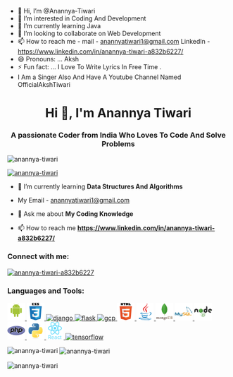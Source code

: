 - 👋 Hi, I’m @Anannya-Tiwari
- 👀 I’m interested in Coding And Development
- 🌱 I’m currently learning Java
- 💞️ I’m looking to collaborate on Web Development
- 📫 How to reach me - mail -  anannyatiwari1@gmail.com
LinkedIn - https://www.linkedin.com/in/anannya-tiwari-a832b6227/
- 😄 Pronouns: ... Aksh
- ⚡ Fun fact: ... I Love To Write Lyrics In Free Time .
- I Am a Singer Also And Have A Youtube Channel Named OfficialAkshTiwari

<!---
Anannya-Tiwari/Anannya-Tiwari is a ✨ special ✨ repository because its `README.md` (this file) appears on your GitHub profile.
You can click the Preview link to take a look at your changes.
--->


<h1 align="center">Hi 👋, I'm Anannya Tiwari</h1>
<h3 align="center">A passionate Coder from India Who Loves To Code And Solve Problems</h3>

<p align="left"> <img src="https://komarev.com/ghpvc/?username=anannya-tiwari&label=Profile%20views&color=0e75b6&style=flat" alt="anannya-tiwari" /> </p>

<p align="left"> <a href="https://github.com/ryo-ma/github-profile-trophy"><img src="https://github-profile-trophy.vercel.app/?username=anannya-tiwari" alt="anannya-tiwari" /></a> </p>

- 🌱 I’m currently learning **Data Structures And Algorithms**

- My Email - [anannyatiwari1@gmail.com](anannyatiwari1@gmail.com)

- 💬 Ask me about **My Coding Knowledge**

- 📫 How to reach me **https://www.linkedin.com/in/anannya-tiwari-a832b6227/**

<h3 align="left">Connect with me:</h3>
<p align="left">
<a href="https://linkedin.com/in/anannya-tiwari-a832b6227" target="blank"><img align="center" src="https://raw.githubusercontent.com/rahuldkjain/github-profile-readme-generator/master/src/images/icons/Social/linked-in-alt.svg" alt="anannya-tiwari-a832b6227" height="30" width="40" /></a>
</p>

<h3 align="left">Languages and Tools:</h3>
<p align="left"> <a href="https://developer.android.com" target="_blank" rel="noreferrer"> <img src="https://raw.githubusercontent.com/devicons/devicon/master/icons/android/android-original-wordmark.svg" alt="android" width="40" height="40"/> </a> <a href="https://www.w3schools.com/css/" target="_blank" rel="noreferrer"> <img src="https://raw.githubusercontent.com/devicons/devicon/master/icons/css3/css3-original-wordmark.svg" alt="css3" width="40" height="40"/> </a> <a href="https://www.djangoproject.com/" target="_blank" rel="noreferrer"> <img src="https://cdn.worldvectorlogo.com/logos/django.svg" alt="django" width="40" height="40"/> </a> <a href="https://flask.palletsprojects.com/" target="_blank" rel="noreferrer"> <img src="https://www.vectorlogo.zone/logos/pocoo_flask/pocoo_flask-icon.svg" alt="flask" width="40" height="40"/> </a> <a href="https://cloud.google.com" target="_blank" rel="noreferrer"> <img src="https://www.vectorlogo.zone/logos/google_cloud/google_cloud-icon.svg" alt="gcp" width="40" height="40"/> </a> <a href="https://www.w3.org/html/" target="_blank" rel="noreferrer"> <img src="https://raw.githubusercontent.com/devicons/devicon/master/icons/html5/html5-original-wordmark.svg" alt="html5" width="40" height="40"/> </a> <a href="https://www.java.com" target="_blank" rel="noreferrer"> <img src="https://raw.githubusercontent.com/devicons/devicon/master/icons/java/java-original.svg" alt="java" width="40" height="40"/> </a> <a href="https://www.mongodb.com/" target="_blank" rel="noreferrer"> <img src="https://raw.githubusercontent.com/devicons/devicon/master/icons/mongodb/mongodb-original-wordmark.svg" alt="mongodb" width="40" height="40"/> </a> <a href="https://www.mysql.com/" target="_blank" rel="noreferrer"> <img src="https://raw.githubusercontent.com/devicons/devicon/master/icons/mysql/mysql-original-wordmark.svg" alt="mysql" width="40" height="40"/> </a> <a href="https://nodejs.org" target="_blank" rel="noreferrer"> <img src="https://raw.githubusercontent.com/devicons/devicon/master/icons/nodejs/nodejs-original-wordmark.svg" alt="nodejs" width="40" height="40"/> </a> <a href="https://www.php.net" target="_blank" rel="noreferrer"> <img src="https://raw.githubusercontent.com/devicons/devicon/master/icons/php/php-original.svg" alt="php" width="40" height="40"/> </a> <a href="https://www.python.org" target="_blank" rel="noreferrer"> <img src="https://raw.githubusercontent.com/devicons/devicon/master/icons/python/python-original.svg" alt="python" width="40" height="40"/> </a> <a href="https://reactjs.org/" target="_blank" rel="noreferrer"> <img src="https://raw.githubusercontent.com/devicons/devicon/master/icons/react/react-original-wordmark.svg" alt="react" width="40" height="40"/> </a> <a href="https://www.tensorflow.org" target="_blank" rel="noreferrer"> <img src="https://www.vectorlogo.zone/logos/tensorflow/tensorflow-icon.svg" alt="tensorflow" width="40" height="40"/> </a> </p>

<p><img align="left" src="https://github-readme-stats.vercel.app/api/top-langs?username=anannya-tiwari&show_icons=true&locale=en&layout=compact" alt="anannya-tiwari" /></p>

<p>&nbsp;<img align="center" src="https://github-readme-stats.vercel.app/api?username=anannya-tiwari&show_icons=true&locale=en" alt="anannya-tiwari" /></p>

<p><img align="center" src="https://github-readme-streak-stats.herokuapp.com/?user=anannya-tiwari&" alt="anannya-tiwari" /></p>

